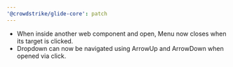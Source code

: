 ```yaml
---
'@crowdstrike/glide-core': patch
---
```


- When inside another web component and open, Menu now closes when its target is clicked.
- Dropdown can now be navigated using ArrowUp and ArrowDown when opened via click.
